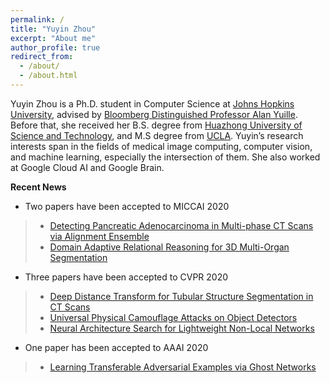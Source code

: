 ```yaml
---
permalink: /
title: "Yuyin Zhou"
excerpt: "About me"
author_profile: true
redirect_from: 
  - /about/
  - /about.html
---
```


Yuyin Zhou is a Ph.D. student in Computer Science at [Johns Hopkins University](https://www.jhu.edu/), advised by [Bloomberg Distinguished Professor Alan Yuille](http://www.cs.jhu.edu/~ayuille/). Before that, she received her B.S. degree from [Huazhong University of Science and Technology](https://en.wikipedia.org/wiki/Huazhong_University_of_Science_and_Technology), and M.S degree from [UCLA](https://www.ucla.edu/). Yuyin’s research interests span in the fields of medical image computing, computer vision, and machine learning, especially the intersection of them. She also worked at Google Cloud AI and Google Brain. 

**Recent News**
- Two papers have been accepted to MICCAI 2020
>* [Detecting Pancreatic Adenocarcinoma in Multi-phase CT Scans via Alignment Ensemble](https://arxiv.org/pdf/2003.08441.pdf)
>* [Domain Adaptive Relational Reasoning for 3D Multi-Organ Segmentation](https://arxiv.org/pdf/2005.09120.pdf)

- Three papers have been accepted to CVPR 2020
>* [Deep Distance Transform for Tubular Structure Segmentation in CT Scans](https://openaccess.thecvf.com/content_CVPR_2020/papers/Wang_Deep_Distance_Transform_for_Tubular_Structure_Segmentation_in_CT_Scans_CVPR_2020_paper.pdf)
>* [Universal Physical Camouflage Attacks on Object Detectors](https://openaccess.thecvf.com/content_CVPR_2020/papers/Huang_Universal_Physical_Camouflage_Attacks_on_Object_Detectors_CVPR_2020_paper.pdf)
>* [Neural Architecture Search for Lightweight Non-Local Networks](https://openaccess.thecvf.com/content_CVPR_2020/papers/Li_Neural_Architecture_Search_for_Lightweight_Non-Local_Networks_CVPR_2020_paper.pdf)

- One paper has been accepted to AAAI 2020
>* [Learning Transferable Adversarial Examples via Ghost Networks](https://arxiv.org/pdf/1812.03413.pdf)
